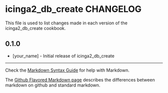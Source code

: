 icinga2_db_create CHANGELOG
===========================

This file is used to list changes made in each version of the icinga2_db_create cookbook.

0.1.0
-----
- [your_name] - Initial release of icinga2_db_create

- - -
Check the [Markdown Syntax Guide](http://daringfireball.net/projects/markdown/syntax) for help with Markdown.

The [Github Flavored Markdown page](http://github.github.com/github-flavored-markdown/) describes the differences between markdown on github and standard markdown.
